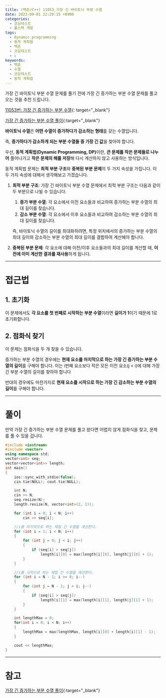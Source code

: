 ```yaml
---
title: (백준/C++) 11053_가장 긴 바이토닉 부분 수열
date: 2023-09-01 22:29:15 +0900
categories:
  - 코딩테스트
  - 풀스택 개발
tags:
  - dynamic programming
  - 동적 계획법
  - 백준
  - 코딩테스트
  - c
keywords:
  - 백준
  - 수열
  - 코딩테스트
  - 동적 계획법
---
```


가장 긴 바이토닉 부분 수열 문제를 풀기 전에 가장 긴 증가하는 부분 수열 문제를 풀고 오는 것을 추천 드립니다.

[11053번: 가장 긴 증가하는 부분 수열](https://www.acmicpc.net/problem/11053){: target="_blank"}

[가장 긴 증가하는 부분 수열 풀이](/posts/%EB%B0%B1%EC%A4%80-11053-%EA%B0%80%EC%9E%A5-%EA%B8%B4-%EC%A6%9D%EA%B0%80%ED%95%98%EB%8A%94-%EB%B6%80%EB%B6%84-%EC%88%98%EC%97%B4/){:target="_blank"}

<span class="keyword">**바이토닉 수열**</span>은 <span class="font_highlight">**어떤 수열이 증가하다가 감소하는 형태**</span>를 갖는 수열입니다.

즉, **증가하다가 감소하게 되는 부분 수열들 중 가장 긴 값**을 찾아야 합니다.

우선, <span class="keyword">**동적 계획법(Dynamic Programming, DP)**</span>이란, <span class="font_highlight">**큰 문제를 작은 문제들로 나누어**</span> 풀어나가고 <span class="font_highlight">**작은 문제의 해를 저장**</span>해 다시 계산하지 않고 사용하는 방식입니다.

동적 계획법 문제는 **최적 부분 구조**와 **중복된 부분 문제**의 두 가지 속성을 가집니다. 이 두 가지 속성에 대해서 생각해보고 가겠습니다.

1. **최적 부분 구조**: 가장 긴 바이토닉 부분 수열 문제에서 최적 부분 구조는 다음과 같이 두 부분으로 나뉠 수 있습니다.
    1. <span class="important">**증가 부분 수열**</span>: 각 요소에서 이전 요소들과 비교하여 증가하는 부분 수열의 최대 길이를 찾습니다.
    2. <span class="important">**감소 부분 수열**</span>: 각 요소에서 이후 요소들과 비교하여 감소하는 부분 수열의 최대 길이를 찾습니다.
    
    즉, 바이토닉 수열의 길이를 최대화하려면, 특정 위치에서의 증가하는 부분 수열의 최대 길이와 감소하는 부분 수열의 최대 길이를 결합하여 계산해야 합니다.
2. **중복된 부분 문제**: 각 요소에 대해 이전/이후 요소들과의 최대 길이를 계산할 때, **이전에 이미 계산한 결과를 재사용**하게 됩니다. 


---

# 접근법

## 1. 초기화

이 문제에서도 **각 요소를 첫 번째로 시작하는 부분 수열**이라면 **길이가 1**이기 때문에 1로 초기화합니다.

## 2. 점화식 찾기

이 문제는 점화식을 두 개 찾을 수 있습니다.

<span class="important">증가하는 부분 수열</span>의 경우에는 **현재 요소를 마지막으로 하는 가장 긴 증가하는 부분 수열의 길이**를 구해야 합니다. 이는 i번째 요소보다 작은 모든 이전 요소(j < i)에 대해 가장 긴 부분 수열의 길이를 찾아야 합니다

<span class="important">반대의 경우</span>에도 마찬가지로 **현재 요소를 시작으로 하는 가장 긴 감소하는 부분 수열의 길이**를 구해야 합니다.

---

# 풀이

만약 가장 긴 증가하는 부분 수열 문제를 풀고 왔다면 어렵지 않게 점화식을 찾고, 문제를 풀 수 있을 겁니다.

```cpp
#include <iostream>
#include <vector>
using namespace std;
vector<int> seq;
vector<vector<int>> length;
int main()
{
	ios::sync_with_stdio(false);
	cin.tie(NULL); cout.tie(NULL);

	int N;
	cin >> N;
	seq.resize(N);
	length.resize(N, vector<int>(2, 1));

	for (int i = 0; i < N; i++)
		cin >> seq[i];

	//i를 마지막으로 하는 제일 긴 수열을 계산한다.
	for (int i = 1; i < N; i++)
	{
		for (int j = 0; j < i; j++)
		{
			if (seq[i] > seq[j])
				length[i][0] = max(length[i][0], length[j][0] + 1);
		}
	}

	//i를 시작으로 하는 제일 긴 수열을 계산한다.
	for (int i = N - 1; i >= 0; i--)
	{
		for (int j = N - 1; j > i; j--)
		{
			if (seq[i] > seq[j])
				length[i][1] = max(length[i][1], length[j][1] + 1);
		}
	}

	int lengthMax = 0;
	for(int i = 0; i < N; i++)
	{
		lengthMax = max(lengthMax, length[i][0] + length[i][1] - 1);
	}

	cout << lengthMax;
}
```

---

# 참고

[가장 긴 증가하는 부분 수열 풀이](/posts/%EB%B0%B1%EC%A4%80-11053-%EA%B0%80%EC%9E%A5-%EA%B8%B4-%EC%A6%9D%EA%B0%80%ED%95%98%EB%8A%94-%EB%B6%80%EB%B6%84-%EC%88%98%EC%97%B4/){:target="_blank"}